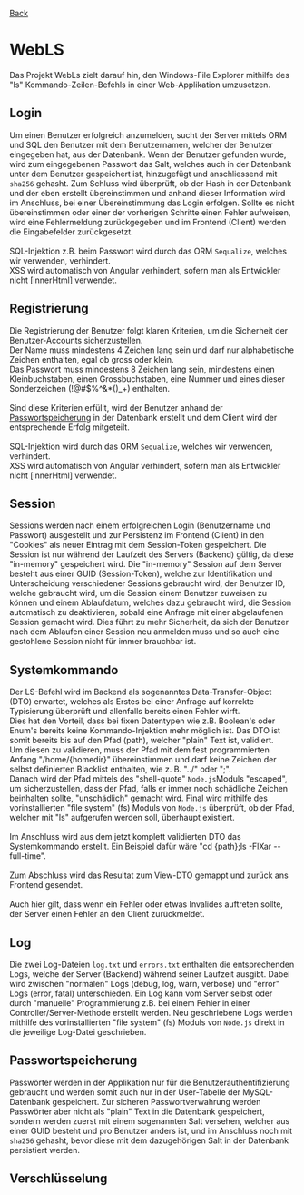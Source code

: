 [Back](./README.md)

# WebLS

Das Projekt WebLs zielt darauf hin, den Windows-File Explorer mithilfe des "ls" Kommando-Zeilen-Befehls in einer Web-Applikation umzusetzen.

## Login

Um einen Benutzer erfolgreich anzumelden, sucht der Server mittels ORM und SQL den Benutzer mit dem Benutzernamen, welcher der Benutzer eingegeben hat, aus der Datenbank. Wenn der Benutzer gefunden wurde, wird zum eingegebenen Passwort das Salt, welches auch in der Datenbank unter dem Benutzer gespeichert ist, hinzugefügt und anschliessend mit `sha256` gehasht. Zum Schluss wird überprüft, ob der Hash in der Datenbank und der eben erstellt übereinstimmen und anhand dieser Information wird im Anschluss, bei einer Übereinstimmung das Login erfolgen. Sollte es nicht übereinstimmen oder einer der vorherigen Schritte einen Fehler aufweisen, wird eine Fehlermeldung zurückgegeben und im Frontend (Client) werden die Eingabefelder zurückgesetzt.
<br><br>
SQL-Injektion z.B. beim Passwort wird durch das ORM `Sequalize`, welches wir verwenden, verhindert.<br>
XSS wird automatisch von Angular verhindert, sofern man als Entwickler nicht [innerHtml] verwendet.

## Registrierung

Die Registrierung der Benutzer folgt klaren Kriterien, um die Sicherheit der Benutzer-Accounts sicherzustellen. <br>
Der Name muss mindestens 4 Zeichen lang sein und darf nur alphabetische Zeichen enthalten, egal ob gross oder klein. <br>
Das Passwort muss mindestens 8 Zeichen lang sein, mindestens einen Kleinbuchstaben, einen Grossbuchstaben, eine Nummer und eines dieser Sonderzeichen (!@#$%^&\*()\_+) enthalten.
<br><br>
Sind diese Kriterien erfüllt, wird der Benutzer anhand der [Passwortspeicherung](#passwortspeicherung) in der Datenbank erstellt und dem Client wird der entsprechende Erfolg mitgeteilt.
<br><br>
SQL-Injektion wird durch das ORM `Sequalize`, welches wir verwenden, verhindert.<br>
XSS wird automatisch von Angular verhindert, sofern man als Entwickler nicht [innerHtml] verwendet.

## Session

Sessions werden nach einem erfolgreichen Login (Benutzername und Passwort) ausgestellt und zur Persistenz im Frontend (Client) in den "Cookies" als neuer Eintrag mit dem Session-Token gespeichert. Die Session ist nur während der Laufzeit des Servers (Backend) gültig, da diese "in-memory" gespeichert wird. Die "in-memory" Session auf dem Server besteht aus einer GUID (Session-Token), welche zur Identifikation und Unterscheidung verschiedener Sessions gebraucht wird, der Benutzer ID, welche gebraucht wird, um die Session einem Benutzer zuweisen zu können und einem Ablaufdatum, welches dazu gebraucht wird, die Session automatisch zu deaktivieren, sobald eine Anfrage mit einer abgelaufenen Session gemacht wird. Dies führt zu mehr Sicherheit, da sich der Benutzer nach dem Ablaufen einer Session neu anmelden muss und so auch eine gestohlene Session nicht für immer brauchbar ist.

## Systemkommando

Der LS-Befehl wird im Backend als sogenanntes Data-Transfer-Object (DTO) erwartet, welches als Erstes bei einer Anfrage auf korrekte Typisierung überprüft und allenfalls bereits einen Fehler wirft. <br>
Dies hat den Vorteil, dass bei fixen Datentypen wie z.B. Boolean's oder Enum's bereits keine Kommando-Injektion mehr möglich ist. Das DTO ist somit bereits bis auf den Pfad (path), welcher "plain" Text ist, validiert. <br>
Um diesen zu validieren, muss der Pfad mit dem fest programmierten Anfang "/home/{homedir}" übereinstimmen und darf keine Zeichen der selbst definierten Blacklist enthalten, wie z. B. "../" oder ";". <br>
Danach wird der Pfad mittels des "shell-quote" `Node.js`Moduls "escaped", um sicherzustellen, dass der Pfad, falls er immer noch schädliche Zeichen beinhalten sollte, "unschädlich" gemacht wird.
Final wird mithilfe des vorinstallierten "file system" (fs) Moduls von `Node.js` überprüft, ob der Pfad, welcher mit "ls" aufgerufen werden soll, überhaupt existiert.
<br><br>
Im Anschluss wird aus dem jetzt komplett validierten DTO das Systemkommando erstellt. Ein Beispiel dafür wäre "cd {path};ls -FlXar --full-time".
<br><br>
Zum Abschluss wird das Resultat zum View-DTO gemappt und zurück ans Frontend gesendet.
<br><br>
Auch hier gilt, dass wenn ein Fehler oder etwas Invalides auftreten sollte, der Server einen Fehler an den Client zurückmeldet.

## Log

Die zwei Log-Dateien `log.txt` und `errors.txt` enthalten die entsprechenden Logs, welche der Server (Backend) während seiner Laufzeit ausgibt. Dabei wird zwischen "normalen" Logs (debug, log, warn, verbose) und "error" Logs (error, fatal) unterschieden. Ein Log kann vom Server selbst oder durch "manuelle" Programmierung z.B. bei einem Fehler in einer Controller/Server-Methode erstellt werden. Neu geschriebene Logs werden mithilfe des vorinstallierten "file system" (fs) Moduls von `Node.js` direkt in die jeweilige Log-Datei geschrieben.

## Passwortspeicherung

Passwörter werden in der Applikation nur für die Benutzerauthentifizierung gebraucht und werden somit auch nur in der User-Tabelle der MySQL-Datenbank gespeichert. Zur sicheren Passwortverwahrung werden Passwörter aber nicht als "plain" Text in die Datenbank gespeichert, sondern werden zuerst mit einem sogenannten Salt versehen, welcher aus einer GUID besteht und pro Benutzer anders ist, und im Anschluss noch mit `sha256` gehasht, bevor diese mit dem dazugehörigen Salt in der Datenbank persistiert werden.

## Verschlüsselung
